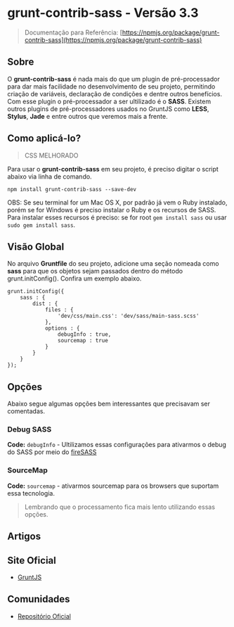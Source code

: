 # grunt-contrib-sass - Versão 3.3

> Documentação para Referência: [https://npmjs.org/package/grunt-contrib-sass](https://npmjs.org/package/grunt-contrib-sass)


## Sobre

O **grunt-contrib-sass** é nada mais do que um plugin de pré-processador para dar mais facilidade no desenvolvimento de seu projeto, permitindo criação de variáveis, declaração de condições e dentre outros benefícios. Com esse plugin o pré-processador a ser ultilizado é o **SASS**. Existem outros plugins de pré-processadores usados no GruntJS como **LESS**, **Stylus**, **Jade** e entre outros que veremos mais a frente.


## Como aplicá-lo?

> CSS MELHORADO

Para usar o **grunt-contrib-sass** em seu projeto, é preciso digitar o script abaixo via linha de comando.

`npm install grunt-contrib-sass --save-dev`

OBS: Se seu terminal for um Mac OS X, por padrão já vem o Ruby instalado, porém se for Windows é preciso instalar o Ruby e os recursos de SASS. Para instalar esses recursos é preciso: se for root `gem install sass` ou usar `sudo gem install sass`. 

## Visão Global

No arquivo **Gruntfile** do seu projeto, adicione uma seção nomeada como **sass** para que os objetos sejam passados dentro do método grunt.initConfig(). Confira um exemplo abaixo.


  	grunt.initConfig({
		sass : {
		    dist : {
		        files : {
		            'dev/css/main.css': 'dev/sass/main-sass.scss'
		        },
		        options : {
		            debugInfo : true,
		            sourcemap : true
		        }
		    }
		}
  	});


## Opções

Abaixo segue algumas opções bem interessantes que precisavam ser comentadas.

### Debug SASS

**Code:** `debugInfo` - Ultilizamos essas configurações para ativarmos o debug do SASS por meio do <a href="https://addons.mozilla.org/en-US/firefox/addon/firesass-for-firebug/">fireSASS</a><br>

### SourceMap

**Code:** `sourcemap` - ativarmos sourcemap para os browsers que suportam essa tecnologia. <br/>

> Lembrando que o processamento fica mais lento utilizando essas opções.


## Artigos

## Site Oficial

* [GruntJS](http://gruntjs.com/)

## Comunidades

* [Repositório Oficial](https://www.npmjs.org/package/grunt-contrib-sass)